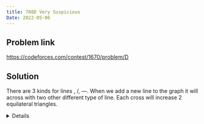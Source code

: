 ```yaml
---
title: 788D Very Suspicious
Date: 2022-05-06
---
```


## Problem link

https://codeforces.com/contest/1670/problem/D

## Solution

There are 3 kinds for lines \, /, —. When we add a new line to the graph it will across with two other different type of line. Each cross will increase 2 equilateral triangles. 

<details>
``` cpp
#include <bits/stdc++.h>
#define endl "\n"
using namespace std;
#define fastio cin.tie(0), cout.tie(0), ios_base::sync_with_stdio(0);
int32_t main() {
    fastio int t;
    cin >> t;
    int cnt = 0;
    vector<int> v;
    v.push_back(0);
    for (int i = 0; i < 1e9; i++) {
        v.push_back(v[v.size()-1] + i * 2 * 2);
        v.push_back(v[v.size() -1] + i * 4 + 2);
        v.push_back(v[v.size()-1] + i * 4 + 4);
        if (v[v.size()-1] >= int(1e9))
            break;
    }
    while (t--) {
        int n;
        cin >> n;
        auto it = std::upper_bound(v.begin(), v.end(), n-1);
        cout << it - v.begin() << endl;
    }
}
```
</details>
